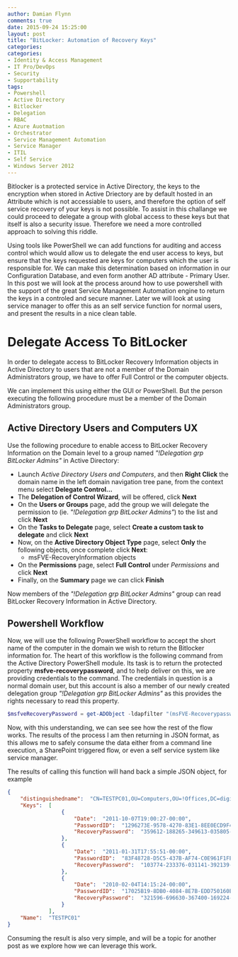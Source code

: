 ```yaml
---
author: Damian Flynn
comments: true
date: 2015-09-24 15:25:00
layout: post
title: "BitLocker: Automation of Recovery Keys"
categories:
categories:
- Identity & Access Management
- IT Pro/DevOps
- Security
- Supportability
tags:
- Powershell
- Active Directory
- Bitlocker
- Delegation
- RBAC
- Azure Auotmation
- Orchestrator
- Service Management Automation
- Service Manager
- ITIL
- Self Service
- Windows Server 2012
---
```


Bitlocker is a protected service in Active Directory, the keys to the encryption when stored in Active Driectory are by default hosted in an Attribute which is not accessiable to users, and therefore the option of self service recovery of your keys is not possible.
To assist in this challange we could proceed to delegate a group with global access to these keys but that itself is also a security issue. Therefore we need a more controlled approach to solving this riddle.

Using tools like PowerShell we can add functions for auditing and access control which would allow us to delegate the end user access to keys, but ensure that the keys requested are keys for computers which the user is responsible for. We can make this determination based on information in our Configuration Database, and even form another AD attribute - Primary User.
In this post we will look at the process around how to use powershell with the support of the great Service Management Automation engine to return the keys in a controled and secure manner. Later we will look at using service manager to offer this as an self service function for normal users, and present the results in a nice clean table.

# Delegate Access To BitLocker
In order to delegate access to BitLocker Recovery Information objects in Active Directory to users that are not a member of the Domain Administrators group, we have to offer Full Control or the computer objects.

We can implement this using either the GUI or PowerShell. But the person executing the following procedure must be a member of the Domain Administrators group.

## Active Directory Users and Computers UX
Use the following procedure to enable access to BitLocker Recovery Information on the Domain level to a group named *"!Delegation grp BitLocker Admins"* in Active Directory:

* Launch *Active Directory Users and Computers*, and then **Right Click** the domain name in the left domain navigation tree pane, from the context menu select **Delegate Control…**
* The **Delegation of Control Wizard**, will be offered, click **Next**
* On the **Users or Groups** page, add the group we will delegate the permission to (ie. *"!Delegation grp BitLocker Admins"*) to the list and click **Next**
* On the **Tasks to Delegate** page, select **Create a custom task to delegate** and click **Next**
* Now, on the **Active Directory Object Type** page, select **Only** the following objects, once complete click **Next**:
  * msFVE-RecoveryInformation objects
* On the **Permissions** page, select **Full Control** under *Permissions* and click **Next**
* Finally, on the **Summary** page we can click **Finish**

Now members of the *"!Delegation grp BitLocker Admins"* group can read BitLocker Recovery Information in Active Directory.

## Powershell Workflow
Now, we will use the following PowerShell workflow to accept the short name of the computer in the domain we wish to return the Bitlocker information for.
The heart of this workflow is the following command from the Active Directory PowerShell module. Its task is to return the protected property **msfve-recoverypassword**, and to help deliver on this, we are providing credentials to the command. The credentials in question is a normal domain user, but this account is also a member of our newly created delegation group  *"!Delegation grp BitLocker Admins"* as this provides the rights necessary to read this property.

```powershell
$msfveRecoveryPassword = get-ADObject -ldapfilter "(msFVE-Recoverypassword=*)" -Searchbase $compObj.distinguishedname -properties canonicalname,msfve-recoverypassword -Credential $MSOPCreds
```

Now, with this understanding, we can see see how the rest of the flow works. The results of the process I am then returning in JSON format, as this allows me to safely consume the data either from a command line execution, a SharePoint triggered flow, or even a self service system like service manager.

<code data-gist-id="322050495c32d9d6eac2" data-gist-file="Resize-VMPartition.ps1"></code>

The results of calling this function will hand back a simple JSON object, for example
```json
{
    "distinguishedname":  "CN=TESTPC01,OU=Computers,OU=!Offices,DC=diginerve,DC=org",
    "Keys":  [
                 {
                     "Date":  "2011-10-07T19:00:27-00:00",
                     "PasswordID":  "1296273E-9578-4270-83E1-8EE0ECD9F492",
                     "RecoveryPassword":  "359612-188265-349613-035805-620840-183678-559251-433235"
                 },
                 {
                     "Date":  "2011-01-31T17:55:51-00:00",
                     "PasswordID":  "83F48728-D5C5-437B-AF74-C0E961F1FE8A",
                     "RecoveryPassword":  "103774-233376-031141-392139-277002-103873-031086-150953"
                 },
                 {
                     "Date":  "2010-02-04T14:15:24-00:00",
                     "PasswordID":  "17025B19-8DB0-4084-8E7B-EDD750160E67",
                     "RecoveryPassword":  "321596-696630-367400-169224-536580-039468-027170-286132"
                 }
             ],
    "Name":  "TESTPC01"
}
```

Consuming the result is also very simple, and will be a topic for another post as we explore how we can leverage this work.
